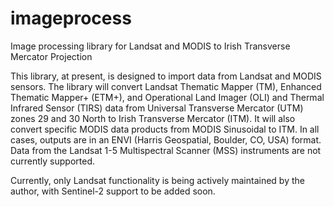 # imageprocess
Image processing library for Landsat and MODIS to Irish Transverse Mercator Projection

This library, at present, is designed to import data from Landsat and MODIS sensors. The library will convert Landsat Thematic Mapper (TM), Enhanced Thematic Mapper+ (ETM+), and Operational Land Imager (OLI) and Thermal Infrared Sensor (TIRS) data from Universal Transverse Mercator (UTM) zones 29 and 30 North to Irish Transverse Mercator (ITM). It will also convert specific MODIS data products from MODIS Sinusoidal to ITM. In all cases, outputs are in an ENVI (Harris Geospatial, Boulder, CO, USA) format. Data from the Landsat 1-5 Multispectral Scanner (MSS) instruments are not currently supported.

Currently, only Landsat functionality is being actively maintained by the author, with Sentinel-2 support to be added soon.
